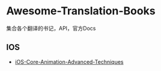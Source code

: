 # Awesome-Translation-Books
集合各个翻译的书记，API，官方Docs

## IOS
  * [iOS-Core-Animation-Advanced-Techniques](https://github.com/AttackOnDobby/iOS-Core-Animation-Advanced-Techniques)
